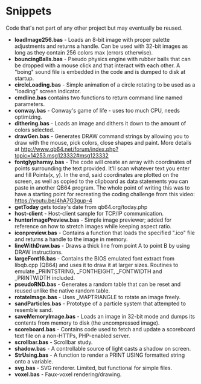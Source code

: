 # Snippets
Code that's not part of any other project but may eventually be reused.

* **loadImage256.bas** - Loads an 8-bit image with proper palette adjustments and returns a handle. Can be used with 32-bit images as long as they contain 256 colors max (errors otherwise).
* **bouncingBalls.bas** - Pseudo physics engine with rubber balls that can be dropped with a mouse click and that interact with each other. A "boing" sound file is embedded in the code and is dumped to disk at startup.
* **circleLoading.bas** - Simple animation of a circle rotating to be used as a "loading" screen indicator.
* **cmdline.bas** contains two functions to return command line named parameters.
* **conway.bas** - Conway's game of life - uses too much CPU, needs optimizing.
* **dithering.bas** - Loads an image and dithers it down to the amount of colors selected.
* **drawGen.bas** - Generates DRAW command strings by allowing you to draw with the mouse, pick colors, close shapes and paint. More details at http://www.qb64.net/forum/index.php?topic=14253.msg123332#msg123332 
* **fontglypharray.bas** - The code will create an array with coordinates of points surrounding the text provided. It'll scan whatever text you enter and fill Points(x, y). In the end, said coordinates are plotted on the screen, as well as copied to the clipboard as data statements you can paste in another QB64 program. The whole point of writing this was to have a starting point for recreating the coding challenge from this video: https://youtu.be/4hA7G3gup-4
* **getToday** gets today's date from qb64.org/today.php
* **host-client** - Host-client sample for TCP/IP communication.
* **hunterImagePreview.bas** - Simple image previewer; added for reference on how to stretch images while keeping aspect ratio.
* **iconpreview.bas** - Contains a function that loads the specified ".ico" file and returns a handle to the image in memory.
* **lineWithDraw.bas** - Draws a thick line from point A to point B by using DRAW instructions.
* **largeFont16.bas** - Contains the BIOS emulated font extract from libqb.cpp (QB64) and uses it to draw it at larger sizes. Routines to emulate _PRINTSTRING, _FONTHEIGHT, _FONTWIDTH and _PRINTWIDTH included.
* **pseudoRND.bas** - Generates a random table that can be reset and reused unlike the native random table.
* **rotateImage.bas** - Uses _MAPTRIANGLE to rotate an image freely.
* **sandParticles.bas** - Prototype of a particle system that attempted to resemble sand.
* **saveMemoryImage.bas** - Loads an image in 32-bit mode and dumps its contents from memory to disk (the uncompressed image).
* **scoreboard.bas** - Contains code used to fetch and update a scoreboard text file on a non-HTTPs, PHP-enabled server.
* **scrollbar.bas** - Scrollbar study.
* **shadow.bas** - A controllable source of light casts a shadow on screen.
* **StrUsing.bas** - A function to render a PRINT USING formatted string onto a variable.
* **svg.bas** - SVG renderer. Limited, but functional for simple files.
* **voxel.bas** - Faux-voxel rendering/drawing.
